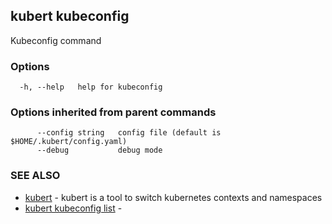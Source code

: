 ## kubert kubeconfig

Kubeconfig command

### Options

```
  -h, --help   help for kubeconfig
```

### Options inherited from parent commands

```
      --config string   config file (default is $HOME/.kubert/config.yaml)
      --debug           debug mode
```

### SEE ALSO

* [kubert](kubert.md)	 - kubert is a tool to switch kubernetes contexts and namespaces
* [kubert kubeconfig list](kubert_kubeconfig_list.md)	 - 

